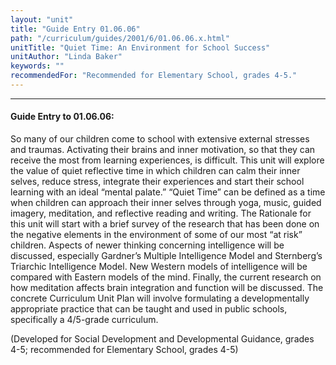 ```yaml
---
layout: "unit"
title: "Guide Entry 01.06.06"
path: "/curriculum/guides/2001/6/01.06.06.x.html"
unitTitle: "Quiet Time: An Environment for School Success"
unitAuthor: "Linda Baker"
keywords: ""
recommendedFor: "Recommended for Elementary School, grades 4-5."
---
```

<body>
<hr/>
<h4>
Guide Entry to 01.06.06:
</h4>
<p>
So many of our children come to school with extensive external stresses and traumas. Activating their brains and inner motivation, so that they can receive the most from learning experiences, is difficult. This unit will explore the value of quiet reflective time in which children can calm their inner selves, reduce stress, integrate their experiences and start their school learning with an ideal “mental palate.” “Quiet Time” can be defined as a time when children can approach their inner selves through yoga, music, guided imagery, meditation, and reflective reading and writing. The Rationale for this unit will start with a brief survey of the research that has been done on the negative elements in the environment of some of our most “at risk” children. Aspects of newer thinking concerning intelligence will be discussed, especially Gardner’s Multiple Intelligence Model and Sternberg’s Triarchic Intelligence Model. New Western models of intelligence will be compared with Eastern models of the mind. Finally, the current research on how meditation affects brain integration and function will be discussed. The concrete Curriculum Unit Plan will involve formulating a developmentally appropriate practice that can be taught and used in public schools, specifically a 4/5-grade curriculum.
</p>
<p>
(Developed for Social Development and Developmental Guidance, grades 4-5; recommended for Elementary School, grades 4-5)
</p>
</body>

